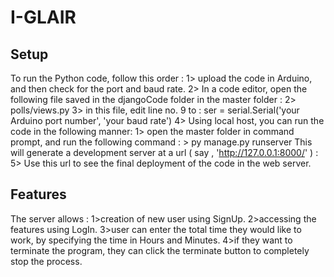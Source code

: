 # I-GLAIR

## Setup
To run the Python code, follow this order : 
  1> upload the code in Arduino, and then check for the port and baud rate.
  2> In a code editor, open the  following file saved in the djangoCode folder in the master folder :
    2> polls/views.py
  3> in this file, edit line no. 9 to :
        ser = serial.Serial('your Arduino port number', 'your baud rate')
  4> Using local host, you can run the code in the following manner:
    1> open the master folder in command prompt, and run the following command : 
        > py manage.py runserver
    This will generate a development server at a url ( say , 'http://127.0.0.1:8000/' ) :
  5> Use this url to see the final deployment of the code in the web server.
## Features
The server allows :
  1>creation of new user using SignUp.
  2>accessing the features using LogIn.
  3>user can enter the total time they would like to work, by specifying the time in Hours and Minutes.
  4>if they want to terminate the program, they can click the terminate button to completely stop the process.
